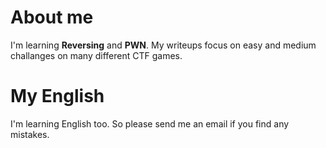 # About me
I'm learning __Reversing__ and __PWN__. My writeups focus on easy and medium challanges on many different CTF games.

# My English
I'm learning English too. So please send me an email if you find any mistakes.
